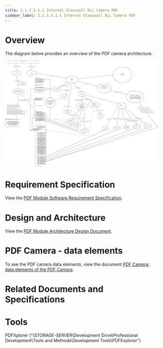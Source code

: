 ```yaml
---
title: 2.1.3.3.1.1 Internal Glasswall DLL Camera PDF
sidebar_label: 2.1.3.3.1.1 Internal Glasswall DLL Camera PDF
---
```


# Overview # 

The diagram below provides an overview of the PDF camera architecture.

![Alt text](../img/PDF_Camera_Dataflow-PREFILTER_CYCLE_0-INITIALISATION.jpeg)


# Requirement Specification #

View the [PDF Module Software Requirement Specification](<PDF Module - Software Requirement Specification.pdf> "PDF Module - Software Requirement Specification").

# Design and Architecture #

View the [PDF Module Architecture Design Document](PDF%20Module%20-%20Architecture%20Design%20Document.doc).

# PDF Camera - data elements

To see the PDF camera data elements, view the document [PDF Camera: data elements of the PDF Camera](2_1_3_3_1_2-data_elements_of_the_pdf_camera.md).


# Related Documents and Specifications #



# Tools #

PDFXplorer ("\\STORAGE-SERVER\Development Drive\Professional Development\Tools and Methods\Development Tools\PDFExplorer")

